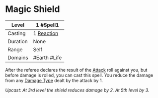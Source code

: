 # Magic Shield

| Level    | 1 #Spell1                                            |
| -------- | ---------------------------------------------------- |
| Casting  | 1 [Reaction](../../../../Game%20Procedures/Reaction.md) |
| Duration | None                                                 |
| Range    | Self                                                 |
| Domains  | #Earth #Life                                         |

After the referee declares the result of the [Attack](../../../../Game%20Procedures/Attack.md) roll against you, but before damage is rolled, you can cast this spell. You reduce the damage from any [Damage Type](../../../../Damage%20Types/!Damage%20Types.md) dealt by the attack by 1.

*Upcast: At 3rd level the shield reduces damage by 2. At 5th level by 3.*